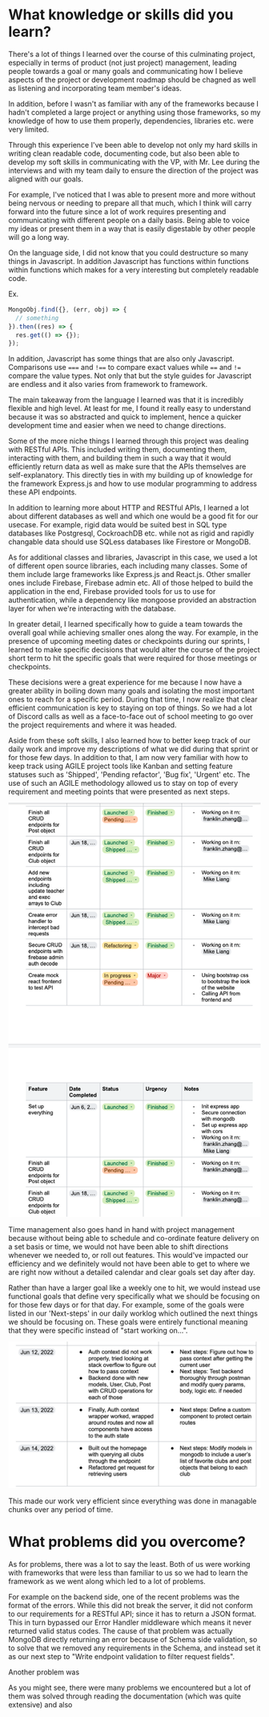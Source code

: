 # What knowledge or skills did you learn?

There's a lot of things I learned over the course of this culminating project, especially in terms of product (not just project) management, leading people towards a goal or many goals and communicating how I believe aspects of the project or development roadmap should be chagned as well as listening and incorporating team member's ideas.

In addition, before I wasn't as familiar with any of the frameworks because I hadn't completed a large project or anything using those frameworks, so my knowledge of how to use them properly, dependencies, libraries etc. were very limited.

Through this experience I've been able to develop not only my hard skills in writing clean readable code, documenting code, but also been able to develop my soft skills in communicating with the VP, with Mr. Lee during the interviews and with my team daily to ensure the direction of the project was aligned with our goals. 

For example, I've noticed that I was able to present more and more without being nervous or needing to prepare all that much, which I think will carry forward into the future since a lot of work requires presenting and communicating with different people on a daily basis. Being able to voice my ideas or present them in a way that is easily digestable by other people will go a long way.

On the language side, I did not know that you could destructure so many things in Javascript. In addition Javascript has functions within functions within functions which makes for a very interesting but completely readable code. 

Ex.

```js
MongoObj.find({}, (err, obj) => {
  // something
}).then((res) => {
  res.get(() => {});
});
```

In addition, Javascript has some things that are also only Javascript. Comparisons use `===` and `!==` to compare exact values while `==` and `!=` compare the value types. Not only that but the style guides for Javascript are endless and it also varies from framework to framework. 

The main takeaway from the language I learned was that it is incredibly flexible and high level. At least for me, I found it really easy to understand because it was so abstracted and quick to implement, hence a quicker development time and easier when we need to change directions.
 
Some of the more niche things I learned through this project was dealing with RESTful APIs. This included writing them, documenting them, interacting with them, and building them in such a way that it would efficiently return data as well as make sure that the APIs themselves are self-explanatory. This directly ties in with my building up of knowledge for the framework Express.js and how to use modular programming to address these API endpoints.

In addition to learning more about HTTP and RESTful APIs, I learned a lot about different databases as well and which one would be a good fit for our usecase. For example, rigid data would be suited best in SQL type databases like Postgresql, CockroachDB etc. while not as rigid and rapidly changable data should use SQLess databases like Firestore or MongoDB.

As for additional classes and libraries, Javascript in this case, we used a lot of different open source libraries, each including many classes. Some of them include large frameworks like Express.js and React.js. Other smaller ones include Firebase, Firebase admin etc. All of those helped to build the application in the end, Firebase provided tools for us to use for authentication, while a dependency like mongoose provided an abstraction layer for when we're interacting with the database.

In greater detail, I learned specifically how to guide a team towards the overall goal while achieving smaller ones along the way. For example, in the presence of upcoming meeting dates or checkpoints during our sprints, I learned to make specific decisions that would alter the course of the project short term to hit the specific goals that were required for those meetings or checkpoints.

These decisions were a great experience for me because I now have a greater ability in boiling down many goals and isolating the most important ones to reach for a specific period. During that time, I now realize that clear efficient communication is key to staying on top of things. So we had a lot of Discord calls as well as a face-to-face out of school meeting to go over the project requirements and where it was headed.

Aside from these soft skills, I also learned how to better keep track of our daily work and improve my descriptions of what we did during that sprint or for those few days. In addition to that, I am now very familiar with how to keep track using AGILE project tools like Kanban and setting feature statuses such as 'Shipped', 'Pending refactor', 'Bug fix', 'Urgent' etc. The use of such an AGILE methodology allowed us to stay on top of every requirement and meeting points that were presented as next steps.

![](../feature_flow.png)

Time management also goes hand in hand with project management because without being able to schedule and co-ordinate feature delivery on a set basis or time, we would not have been able to shift directions whenever we needed to, or roll out features. This would've impacted our efficiency and we definitely would not have been able to get to where we are right now without a detailed calendar and clear goals set day after day.

Rather than have a larger goal like a weekly one to hit, we would instead use functional goals that define very specifically what we should be focusing on for those few days or for that day. For example, some of the goals were listed in our 'Next-steps' in our daily worklog which outlined the next things we should be focusing on. These goals were entirely functional meaning that they were specific instead of "start working on...". 

![](../functional_goals.png)

This made our work very efficient since everything was done in managable chunks over any period of time.

# What problems did you overcome?

As for problems, there was a lot to say the least. Both of us were working with frameworks that were less than familiar to us so we had to learn the framework as we went along which led to a lot of problems.

For example on the backend side, one of the recent problems was the format of the errors. While this did not break the server, it did not conform to our requirements for a RESTful API; since it has to return a JSON format. This in turn bypassed our Error Handler middleware which means it never returned valid status codes. The cause of that problem was actually MongoDB directly returning an error because of Schema side validation, so to solve that we removed any requirements in the Schema, and instead set it as our next step to "Write endpoint validation to filter request fields".

Another problem was 

As you might see, there were many problems we encountered but a lot of them was solved through reading the documentation (which was quite extensive) and also 
